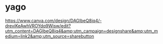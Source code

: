 # yago
https://www.canva.com/design/DAGIbeQ8iq4/-dreviKeAwhVROYdq9Wisw/edit?utm_content=DAGIbeQ8iq4&amp;utm_campaign=designshare&amp;utm_medium=link2&amp;utm_source=sharebutton
